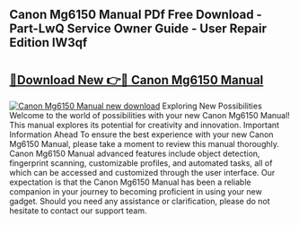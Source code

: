 ## Canon Mg6150 Manual PDf Free Download - Part-LwQ Service Owner Guide - User Repair Edition lW3qf

# <h2><a href="http://cf27857.oget.top/?id=Canon+Mg6150+Manual">🔗Download New 👉🔴 Canon Mg6150 Manual</a></h2>

[![Canon Mg6150 Manual new download](https://i.imgur.com/5g1atiW.png)](http://cf27857.oget.top/?id=Canon+Mg6150+Manual)
Exploring New Possibilities Welcome to the world of possibilities with your new Canon Mg6150 Manual! This manual explores its potential for creativity and innovation. Important Information Ahead To ensure the best experience with your new Canon Mg6150 Manual, please take a moment to review this manual thoroughly. Canon Mg6150 Manual advanced features include object detection, fingerprint scanning, customizable profiles, and automated tasks, all of which can be accessed and customized through the user interface. Our expectation is that the Canon Mg6150 Manual has been a reliable companion in your journey to becoming proficient in using your new gadget. Should you need any assistance or clarification, please do not hesitate to contact our support team.
